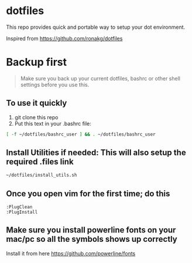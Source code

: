 # dotfiles
This repo provides quick and portable way to setup your dot environment.

Inspired from 
https://github.com/ronakg/dotfiles

# Backup first
> Make sure you back up your current dotfiles, bashrc or other shell settings before you use this.

## To use it quickly
1. git clone this repo
2. Put this text in your .bashrc file:
``` bash
[ -f ~/dotfiles/bashrc_user ] && . ~/dotfiles/bashrc_user
```

## Install Utilities if needed: This will also setup the required .files link
``` bash
~/dotfiles/install_utils.sh
```

## Once you open vim for the first time; do this 
``` vim
:PlugClean
:PlugInstall
```

## Make sure you install powerline fonts on your mac/pc so all the symbols shows up correctly
Install it from here 
https://github.com/powerline/fonts
